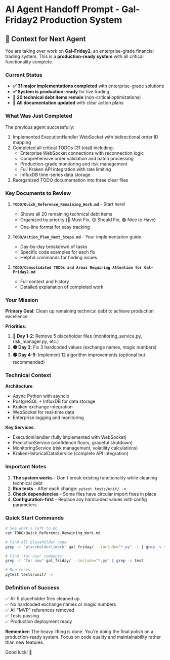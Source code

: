 # AI Agent Handoff Prompt - Gal-Friday2 Production System

## 🚀 Context for Next Agent

You are taking over work on **Gal-Friday2**, an enterprise-grade financial trading system. This is a **production-ready system** with all critical functionality complete.

### Current Status
- **✅ 31 major implementations completed** with enterprise-grade solutions
- **✅ System is production-ready** for live trading
- **🔧 20 technical debt items remain** (non-critical optimizations)
- **📁 All documentation updated** with clear action plans

### What Was Just Completed
The previous agent successfully:
1. Implemented ExecutionHandler WebSocket with bidirectional order ID mapping
2. Completed all critical TODOs (31 total) including:
   - Enterprise WebSocket connections with reconnection logic
   - Comprehensive order validation and batch processing
   - Production-grade monitoring and risk management
   - Full Kraken API integration with rate limiting
   - InfluxDB time-series data storage
3. Reorganized TODO documentation into three clear files

### Key Documents to Review

1. **`TODO/Quick_Reference_Remaining_Work.md`** - Start here!
   - Shows all 20 remaining technical debt items
   - Organized by priority (🔴 Must Fix, 🟡 Should Fix, 🟢 Nice to Have)
   - One-line format for easy tracking

2. **`TODO/Action_Plan_Next_Steps.md`** - Your implementation guide
   - Day-by-day breakdown of tasks
   - Specific code examples for each fix
   - Helpful commands for finding issues

3. **`TODO/Consolidated TODOs and Areas Requiring Attention for Gal-Friday2.md`**
   - Full context and history
   - Detailed explanation of completed work

### Your Mission

**Primary Goal**: Clean up remaining technical debt to achieve production excellence

**Priorities**:
1. **🔴 Day 1-2**: Remove 5 placeholder files (monitoring_service.py, risk_manager.py, etc.)
2. **🟡 Day 3**: Fix 3 hardcoded values (exchange names, magic numbers)
3. **🟢 Day 4-5**: Implement 12 algorithm improvements (optional but recommended)

### Technical Context

**Architecture**:
- Async Python with asyncio
- PostgreSQL + InfluxDB for data storage
- Kraken exchange integration
- WebSocket for real-time data
- Enterprise logging and monitoring

**Key Services**:
- ExecutionHandler (fully implemented with WebSocket)
- PredictionService (confidence floors, graceful shutdown)
- MonitoringService (risk management, volatility calculations)
- KrakenHistoricalDataService (complete API integration)

### Important Notes

1. **The system works** - Don't break existing functionality while cleaning technical debt
2. **Run tests** - After each change: `pytest tests/unit/ -v`
3. **Check dependencies** - Some files have circular import fixes in place
4. **Configuration-first** - Replace any hardcoded values with config parameters

### Quick Start Commands

```bash
# See what's left to do
cat TODO/Quick_Reference_Remaining_Work.md

# Find all placeholder code
grep -r "placeholder\|mock" gal_friday/ --include="*.py" -i | grep -v test

# Find "for now" comments
grep -r "for now" gal_friday/ --include="*.py" | grep -v test

# Run tests
pytest tests/unit/ -v
```

### Definition of Success

✅ All 5 placeholder files cleaned up  
✅ No hardcoded exchange names or magic numbers  
✅ All "MVP" references removed  
✅ Tests passing  
✅ Production deployment ready

**Remember**: The heavy lifting is done. You're doing the final polish on a production-ready system. Focus on code quality and maintainability rather than new features.

Good luck! 🎯 